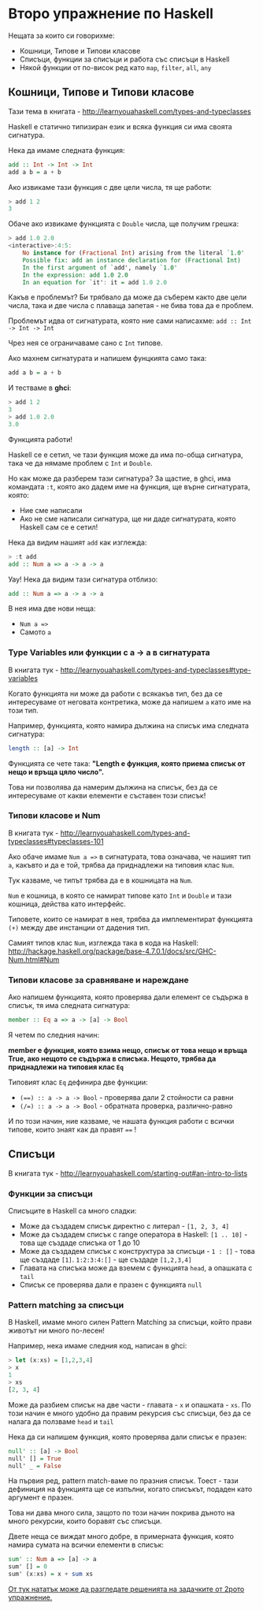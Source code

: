 # Второ упражнение по Haskell

Нещата за които си говорихме:

* Кошници, Типове и Типови класове
* Списъци, функции за списъци и работа със списъци в Haskell
* Някой функции от по-висок ред като `map`, `filter`, `all`, `any`


## Кошници, Типове и Типови класове

Тази тема в книгата - http://learnyouahaskell.com/types-and-typeclasses

Haskell е статично типизиран език и всяка функция си има своята сигнатура.

Нека да имаме следната функция:

```haskell
add :: Int -> Int -> Int
add a b = a + b
```

Ако извикаме тази функция с две цели числа, тя ще работи:

```haskell
> add 1 2
3
```

Обаче ако извикаме функцията с `Double` числа, ще получим грешка:

```haskell
> add 1.0 2.0
<interactive>:4:5:
    No instance for (Fractional Int) arising from the literal `1.0'
    Possible fix: add an instance declaration for (Fractional Int)
    In the first argument of `add', namely `1.0'
    In the expression: add 1.0 2.0
    In an equation for `it': it = add 1.0 2.0
```

Какъв е проблемът? Би трябвало да може да съберем както две цели числа, така и две числа с плаваща запетая - не бива това да е проблем.

Проблемът идва от сигнатурата, която ние сами написахме: `add :: Int -> Int -> Int`

Чрез нея се ограничаваме сано с `Int` типове.

Ако махнем сигнатурата и напишем фунцкията само така:

```haskell
add a b = a + b
```

И тестваме в __ghci__:

```haskell
> add 1 2
3
> add 1.0 2.0
3.0
```

Функцията работи!

Haskell се е сетил, че тази функция може да има по-обща сигнатура, така че да нямаме проблем с `Int` и `Double`.

Но как може да разберем тази сигнатура? За щастие, в ghci, има командата `:t`, която ако дадем име на функция, ще върне сигнатурата, която:

* Ние сме написали
* Ако не сме написали сигнатура, ще ни даде сигнатурата, която Haskell сам се е сетил!

Нека да видим нашият `add` как изглежда:

```haskell
> :t add
add :: Num a => a -> a -> a
```

Уау! Нека да видим тази сигнатура отблизо:

```haskell
add :: Num a => a -> a -> a
```

В нея има две нови неща:

* `Num a =>`
* Самото `a`

### Type Variables или функции с a -> a в сигнатурата

В книгата тук - http://learnyouahaskell.com/types-and-typeclasses#type-variables

Когато функцията ни може да работи с всякакъв тип, без да се интересуваме от неговата контретика, може да напишем `a` като име на този тип.

Например, функцията, която намира дължина на списък има следната сигнатура:

```haskell
length :: [a] -> Int
```

Функцията се чете така: __"Length е функция, която приема списък от нещо и връща цяло число".__

Това ни позволява да намерим дължина на списък, без да се интересуваме от какви елементи е съставен този списък!

### Типови класове и Num

В книгата тук - http://learnyouahaskell.com/types-and-typeclasses#typeclasses-101

Ако обаче имаме `Num a =>` в сигнатурата, това означава, че нашият тип `a`, какъвто и да е той, трябва да приднадлежи на типовия клас `Num`.

Тук казваме, че типът трябва да е в кошницата на `Num`.

`Num` е кошница, в която се намират типове като `Int` и `Double` и тази кошница, действа като интерфейс.

Типовете, които се намират в нея, трябва да имплементират функцията `(+)` между две инстанции от дадения тип.

Самият типов клас `Num`, изглежда така в кода на Haskell: http://hackage.haskell.org/package/base-4.7.0.1/docs/src/GHC-Num.html#Num

### Типови класове за сравняване и нареждане

Ако напишем функцията, която проверява дали елемент се съдържа в списък, тя има следната сигнатура:

```haskell
member :: Eq a => a -> [a] -> Bool
```

Я четем по следния начин:

__member е функция, която взима нещо, списък от това нещо и връща True, ако нещото се съдържа в списъка. Нещото, трябва да приднадлежи на типовия клас `Eq`__

Типовият клас `Eq` дефинира две функции:

* `(==) :: a -> a -> Bool` - проверява дали 2 стойности са равни
* `(/=) :: a -> a -> Bool` - обратната проверка, различно-равно

И по този начин, ние казваме, че нашата функция работи с всички типове, които знаят как да правят `==` !

## Списъци

В книгата тук - http://learnyouahaskell.com/starting-out#an-intro-to-lists

### Функции за списъци

Списъците в Haskell са много сладки:

* Може да създадем списък директно с литерал - `[1, 2, 3, 4]`
* Може да създадем списък с range оператора в Haskell: `[1 .. 10]` - това ще създаде списъка от 1 до 10
* Може да създадем списък с конструктура за списъци - `1 : []` - това ще създаде `[1]`. `1:2:3:4:[]` - ще създаде `[1,2,3,4]`
* Главата на списъка може да вземем с функцията `head`, а опашката с `tail`
* Списък се проверява дали е празен с функцията `null`

### Pattern matching за списъци

В Haskell, имаме много силен Pattern Matching за списъци, който прави животът ни много по-лесен!

Например, нека имаме следния код, написан в ghci:

```haskell
> let (x:xs) = [1,2,3,4]
> x
1
> xs
[2, 3, 4]
```

Може да разбием списък на две части - главата - `x` и опашката - `xs`. По този начин е много удобно да правим рекурсия със списъци, без да се налага да ползваме `head` и `tail`

Нека да си напишем функция, която проверява дали списък е празен:

```haskell
null' :: [a] -> Bool
null' [] = True
null' _ = False
```

На първия ред, pattern match-ваме по празния списък. Тоест - тази дефиниция на функцията ще се изпълни, когато списъкът, подаден като аргумент е празен.

Това ни дава много сила, защото по този начин покрива дъното на много рекурсии, които боравят със списъци.

Двете неща се виждат много добре, в примерната функция, която намира сумата на всички елементи в списък:

```haskell
sum' :: Num a => [a] -> a
sum' [] = 0
sum' (x:xs) = x + sum xs
```

[От тук нататък може да разгледате решенията на задачките от 2рото упражнение.](lab.hs)
